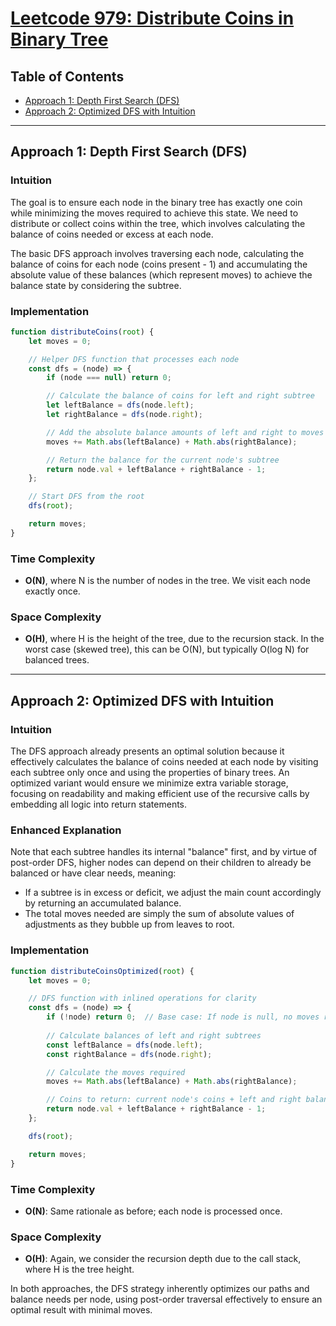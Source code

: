 # [Leetcode 979: Distribute Coins in Binary Tree](https://leetcode.com/problems/distribute-coins-in-binary-tree/)

## Table of Contents
- [Approach 1: Depth First Search (DFS)](#approach-1-depth-first-search-dfs)
- [Approach 2: Optimized DFS with Intuition](#approach-2-optimized-dfs-with-intuition)

---

## Approach 1: Depth First Search (DFS)

### Intuition
The goal is to ensure each node in the binary tree has exactly one coin while minimizing the moves required to achieve this state. We need to distribute or collect coins within the tree, which involves calculating the balance of coins needed or excess at each node.

The basic DFS approach involves traversing each node, calculating the balance of coins for each node (coins present - 1) and accumulating the absolute value of these balances (which represent moves) to achieve the balance state by considering the subtree.

### Implementation

```javascript
function distributeCoins(root) {
    let moves = 0;

    // Helper DFS function that processes each node
    const dfs = (node) => {
        if (node === null) return 0;

        // Calculate the balance of coins for left and right subtree
        let leftBalance = dfs(node.left);
        let rightBalance = dfs(node.right);

        // Add the absolute balance amounts of left and right to moves
        moves += Math.abs(leftBalance) + Math.abs(rightBalance);

        // Return the balance for the current node's subtree
        return node.val + leftBalance + rightBalance - 1;
    };

    // Start DFS from the root
    dfs(root);

    return moves;
}
```

### Time Complexity
- **O(N)**, where N is the number of nodes in the tree. We visit each node exactly once.

### Space Complexity
- **O(H)**, where H is the height of the tree, due to the recursion stack. In the worst case (skewed tree), this can be O(N), but typically O(log N) for balanced trees.

---

## Approach 2: Optimized DFS with Intuition

### Intuition
The DFS approach already presents an optimal solution because it effectively calculates the balance of coins needed at each node by visiting each subtree only once and using the properties of binary trees. An optimized variant would ensure we minimize extra variable storage, focusing on readability and making efficient use of the recursive calls by embedding all logic into return statements.

### Enhanced Explanation
Note that each subtree handles its internal "balance" first, and by virtue of post-order DFS, higher nodes can depend on their children to already be balanced or have clear needs, meaning:
- If a subtree is in excess or deficit, we adjust the main count accordingly by returning an accumulated balance.
- The total moves needed are simply the sum of absolute values of adjustments as they bubble up from leaves to root.

### Implementation

```javascript
function distributeCoinsOptimized(root) {
    let moves = 0;

    // DFS function with inlined operations for clarity
    const dfs = (node) => {
        if (!node) return 0;  // Base case: If node is null, no moves required and it's balanced
        
        // Calculate balances of left and right subtrees
        const leftBalance = dfs(node.left);
        const rightBalance = dfs(node.right);

        // Calculate the moves required
        moves += Math.abs(leftBalance) + Math.abs(rightBalance);

        // Coins to return: current node's coins + left and right balances - 1 (for the node itself)
        return node.val + leftBalance + rightBalance - 1;
    };

    dfs(root);

    return moves;
}
```

### Time Complexity
- **O(N)**: Same rationale as before; each node is processed once.

### Space Complexity
- **O(H)**: Again, we consider the recursion depth due to the call stack, where H is the tree height.

In both approaches, the DFS strategy inherently optimizes our paths and balance needs per node, using post-order traversal effectively to ensure an optimal result with minimal moves.

